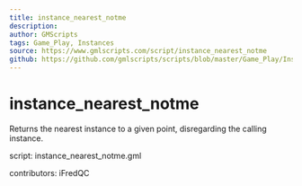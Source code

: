 ```yaml
---
title: instance_nearest_notme
description: 
author: GMScripts
tags: Game_Play, Instances
source: https://www.gmlscripts.com/script/instance_nearest_notme
github: https://github.com/gmlscripts/scripts/blob/master/Game_Play/Instances/instance_nearest_notme.gml
---
```


instance_nearest_notme
======================

Returns the nearest instance to a given point, disregarding the calling instance.

script: instance_nearest_notme.gml

contributors: iFredQC